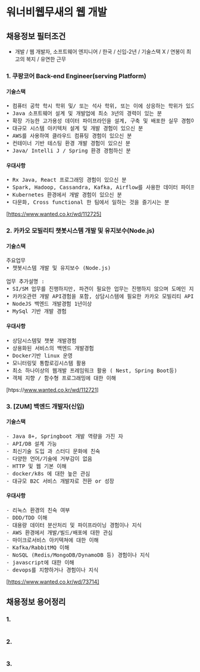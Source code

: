 # 워너비웹무새의 웹 개발

## 채용정보 필터조건
- 개발 / 웹 개발자, 소프트웨어 엔지니어 / 한국 / 신입-2년 / 기술스택 X / 연봉이 최고의 복지 / 유연한 근무

### 1. 쿠팡코어 Back-end Engineer(serving Platform)
#### 기술스택

<pre>
• 컴퓨터 공학 학시 학위 및/ 또는 석사 학위, 또는 이에 상응하는 학위가 있으신 분
• Java 소프트웨어 설계 및 개발업에 최소 3년의 경력이 있는 분 
• 확장 가능한 고가용성 데이터 파이프라인을 설계, 구축 및 배포한 실무 경험이 있으신 분
• 대규모 시스템 아키텍처 설계 및 개발 경험이 있으신 분
• AWS를 사용하여 클라우드 컴퓨팅 경험이 있으신 분
• 컨테이너 기반 테스팅 환경 개발 경험이 있으신 분
• Java/ Intelli J / Spring 환경 경험하신 분
</pre>

#### 우대사항
<pre>
• Rx Java, React 프로그래밍 경험이 있으신 분
• Spark, Hadoop, Cassandra, Kafka, Airflow를 사용한 데이터 파이프라인 개발 경험이 있으신 분
• Kubernetes 환경에서 개발 경험이 있으신 분
• 다문화, Cross functional 한 팀에서 일하는 것을 즐기시는 분
</pre>

[https://www.wanted.co.kr/wd/112725]


### 2. 카카오 모빌리티 챗봇시스템 개발 및 유지보수(Node.js)
#### 기술스택

<pre>
주요업무
• 챗봇시스템 개발 및 유지보수 (Node.js)

업무 추가설명 :
• SI/SM 업무를 진행하지만, 파견이 필요한 업무는 진행하지 않으며 도메인 지식을 가진 팀내에서 개발활동을 하게됩니다.
• 카카오관련 개발 API경험을 포함, 상담시스템에 필요한 카카오 모빌리티 API연동 경험을 할수 있습니다.
• NodeJS 백엔드 개발경험 1년이상
• MySql 기반 개발 경험
</pre>

#### 우대사항
<pre>
• 상담시스템및 챗봇 개발경험
• 상용화된 서비스의 백엔드 개발경험
• Docker기반 linux 운영
• 모니터링및 통합로깅시스템 활용
• 최소 하나이상의 웹개발 프레임워크 활용 ( Nest, Spring Boot등)
• 객체 지향 / 함수형 프로그래밍에 대한 이해
</pre>
[htps://www.wanted.co.kr/wd/112721]

### 3. [ZUM] 백엔드 개발자(신입)
#### 기술스택
<pre>
- Java 8+, Springboot 개발 역량을 가진 자
- API/DB 설계 가능
- 최신기술 도입 과 스터디 문화에 친숙
- 다양한 언어/기술에 거부감이 없음
- HTTP 및 웹 기본 이해
- docker/k8s 에 대한 높은 관심
- 대규모 B2C 서비스 개발자로 전환 or 성장
</pre>

#### 우대사항
<pre>
- 리눅스 환경의 친숙 여부
- DDD/TDD 이해
- 대용량 데이터 분산처리 및 파이프라이닝 경험이나 지식
- AWS 환경에서 개발/빌드/배포에 대한 관심
- 마이크로서비스 아키텍쳐에 대한 이해
- Kafka/RabbitMQ 이해
- NoSQL (Redis/MongoDB/DynamoDB 등) 경험이나 지식
- javascript에 대한 이해
- devops를 지향하거나 경험이나 지식
</pre>

[https://www.wanted.co.kr/wd/73714]


## 채용정보 용어정리
### 1.
<pre>
</pre>
### 2.
<pre>
</pre>
### 3.
<pre>
</pre>
